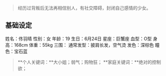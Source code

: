 > 经历过背叛后无法再相信别人，有社交障碍，封闭自己感情的少女。

## 基础设定

姓名：佟羽晴
性别：女
年龄：19
生日：6月24日
星座：巨蟹座
血型：O型
身高：168cm
体重：55kg
三围：
通常发型：披肩长发，空气烫
发色：深棕色
瞳色：宝石蓝

> **个人关键词：**大小姐；弱气；购物狂；
> **家庭关键词：**绝对的控制欲；